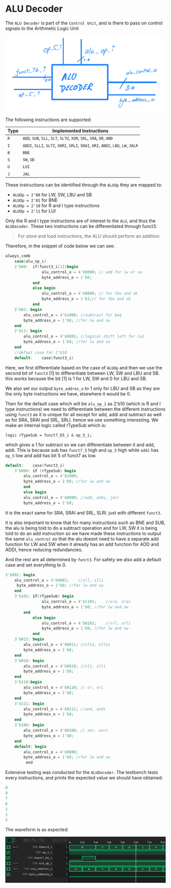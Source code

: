 # ALU Decoder

The `ALU Decoder` is part of the `Control Unit`, and is there to pass on control signals to the Arithmetic Logic Unit

![[alu_decoder.png]](../../../images/control_unit/alu_decoder.png)

The following instructions are supported:

| Type  | Implemented Instructions  |
| ----- | ------------------------- |
| `R`   |`ADD`, `SUB`, `SLL`, `SLT`, `SLTU`, `XOR`, `SRL`, `SRA`, `OR`, `AND`|
| `I`   |`ADDI`, `SLLI`, `SLTI`, `XORI`, `SRLI`, `SRAI`, `ORI`, `ANDI`, `LBU`, `LW`, `JALR`|
| `B`   |`BNE`|
| `S`   |`SW`, `SB`|
| `U`   |`LUI`|
| `J`   |`JAL`|

These instructions can be identified through the `ALUOp` they are mapped to:
- `ALUOp = 2'00` for LW, SW, LBU and SB
- `ALUOp = 2'01` for BNE
- `ALUOp = 2'10` for R and I type instructions
- `ALUOp = 2'11` for LUI


Only the R and I type instructions are of interest to the `ALU`, and thus the `ALUDecoder`. These two instructions can be differentiated through funct3.

> For store and load instructions, the ALU should perform an addition.

Therefore, in the snippet of code below we can see:

```verilog
always_comb
    case(alu_op_i)
    2'b00:  if(funct3_i[1])begin
                alu_control_o = 4'b0000; // add for lw or sw
                byte_address_o = 1'b0;
            end
            else begin
                alu_control_o = 4'b0000; // for lbu and sb
                byte_address_o = 1'b1;// for lbu and sb
            end
    2'b01: begin
        alu_control_o = 4'b1000; //subtract for beq
        byte_address_o = 1'b0; //for lw and sw
    end
    2'b11: begin
        alu_control_o = 4'b0001; //logical shift left for lui
        byte_address_o = 1'b0; //for lw and sw
    end
    //defaut case for 2'b10
    default:    case(funct3_i)
```

Here, we first differentiate based on the case of `ALUOp` and then we use the second bit of `funct3` [1] to differentiate between LW, SW and LBU and SB. this works because the bit [1] is 1 for LW, SW and 0 for LBU and SB.

We also set our output `byte_addres_o` to 1 only for LBU and SB as they are the only byte instructions we have, elsewhere it would be 0.

Then for the default case which will be `alu_op_1` as 2'b10 (which is R and I type instructions) we need to differentiate between the different instructions using `funct3` as it is unique for all except for add, addi and subtract as well as for SRA, SRAI and SRL, SRLI. hence we use something interesting. We make an internal logic called rTypeSub which is:

```
logic rTypeSub = funct7_b5_i & op_5_i;
```

which gives a 1 for subtract so we can differentiate between it and add, addi. This is because sub has `funct7_5` high and `op_5` high while `addi` has `op_5` low and add has bit 5 of funct7 as low. 

```verilog
default:    case(funct3_i)
	3'b000: if (rTypeSub) begin
		alu_control_o = 4'b1000;
		byte_address_o = 1'b0; //for lw and sw
		end
		else begin
		alu_control_o = 4'b0000; //add, addi, jalr
		byte_address_o = 1'b0;
```
it is the exact same for SRA, SRAI and SRL, SLRI. just with different `funct3`.

It is also important to know that for many instructions such as BNE and SUB, the alu is being told to do a subtract operation and for LW, SW it is being told to do an add instruction so we have made these instructions to output the same `alu_control` so that the alu doesnt need to have a separate add function for LW and SW when it already has an add function for ADD and ADDI, hence reducing redundancies.


And the rest are all determined by `funct3`.
For safety we also add a default case and set everything to 0.

```verilog
3'b001: begin
	alu_control_o = 4'b0001;    //sll, slli
	 byte_address_o = 1'b0; //for lw and sw
	end
	3'b101: if(rTypeSub) begin
				alu_control_o = 4'b1101;    //sra. srai
				byte_address_o = 1'b0; //for lw and sw
		end
			else begin
				alu_control_o = 4'b0101;    //srl, srli
				byte_address_o = 1'b0; //for lw and sw
			end
	3'b011: begin
		alu_control_o = 4'b0011; //sltu, sltiu
		byte_address_o = 1'b0;
	end
	3'b010: begin
		alu_control_o = 4'b0010; //slt, slti
		byte_address_o = 1'b0; 
	end
	3'b110:begin
		alu_control_o = 4'b0110; // or, ori
		byte_address_o = 1'b0; 
	end
	3'b111: begin
		alu_control_o = 4'b0111; //and, andi
		byte_address_o = 1'b0;
	end
	3'b100: begin
		alu_control_o = 4'b0100; // xor, xori
		byte_address_o = 1'b0;
	end
	default: begin
		alu_control_o = 4'b0000;
		byte_address_o = 1'b0; //for lw and sw
	     end
```

Extensive testing was conducted for the `ALUDecoder`. The testbench tests every instructions, and prints the expected value we should have obtained: 


```verilog
0
8
7
6
2
1
5
```

The waveform is as expected:

![[alu_decoder2.png]](../../../images/control_unit/alu_decoder2.png)